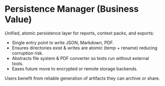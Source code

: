 # Persistence Manager (Business Value)

Unified, atomic persistence layer for reports, context packs, and exports:

- Single entry point to write JSON, Markdown, PDF.
- Ensures directories exist & writes are atomic (temp + rename) reducing corruption risk.
- Abstracts file system & PDF converter so tests run without external tools.
- Eases future move to encrypted or remote storage backends.

Users benefit from reliable generation of artifacts they can archive or share.
